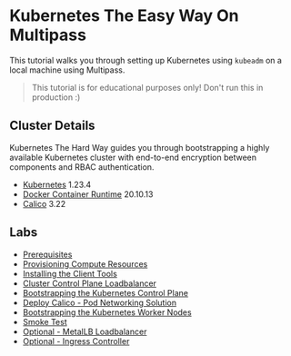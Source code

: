 # Kubernetes The Easy Way On Multipass

This tutorial walks you through setting up Kubernetes using `kubeadm` on a local machine using Multipass. 
> This tutorial is for educational purposes only! Don't run this in production :)

## Cluster Details

Kubernetes The Hard Way guides you through bootstrapping a highly available Kubernetes cluster with end-to-end encryption between components and RBAC authentication.

* [Kubernetes](https://github.com/kubernetes/kubernetes) 1.23.4
* [Docker Container Runtime](https://docs.docker.com/) 20.10.13
* [Calico](https://projectcalico.docs.tigera.io/about/about-calico) 3.22

## Labs

* [Prerequisites](docs/01-prerequisites.md)
* [Provisioning Compute Resources](docs/02-compute-resources.md)
* [Installing the Client Tools](docs/03-client-tools.md)
* [Cluster Control Plane Loadbalancer](docs/04-network-loadbalancer.md)
* [Bootstrapping the Kubernetes Control Plane](docs/05-bootstrapping-kubernetes-controllers.md)
* [Deploy Calico - Pod Networking Solution](docs/06-configure-pod-networking.md)
* [Bootstrapping the Kubernetes Worker Nodes](docs/07-bootstrapping-kubernetes-workers.md)
* [Smoke Test](docs/08-smoke-test.md)
* [Optional - MetalLB Loadbalancer](09-optional-metallb-loadbalancer.md)
* [Optional - Ingress Controller](docs/10-optional-ingress-controller.md)

